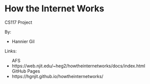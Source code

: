 # How the Internet Works

CS117 Project

By:
<ul>
<li>Hannier Gil</li>
</ul>

Links:
<ul>
AFS
   <li>https://web.njit.edu/~heg2/howtheinternetworks/docs/index.html</li>
GitHub Pages
    <li>https://hgnjit.github.io/howtheinternetworks/</li>
</ul>
